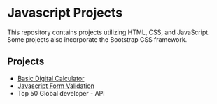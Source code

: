 # Javascript Projects
This repository contains projects utilizing HTML, CSS, and JavaScript. Some projects also incorporate the Bootstrap CSS framework.

## Projects
- [Basic Digital Calculator](https://basics-digital-calculator.netlify.app/)
- [Javascript Form Validation](https://javascript-form-validation-16.netlify.app/)
- Top 50 Global developer - API

